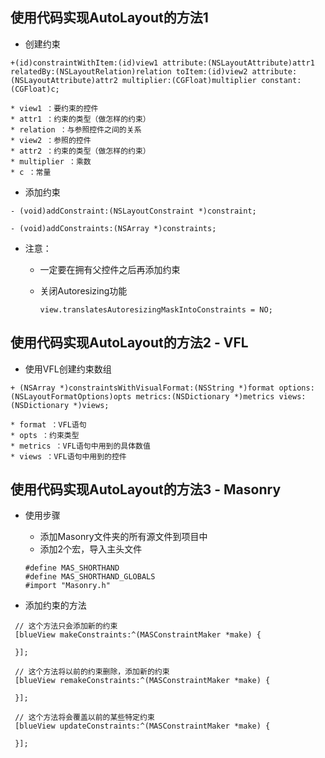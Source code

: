 ## 使用代码实现AutoLayout的方法1

* 创建约束

```objc
+(id)constraintWithItem:(id)view1 attribute:(NSLayoutAttribute)attr1 relatedBy:(NSLayoutRelation)relation toItem:(id)view2 attribute:(NSLayoutAttribute)attr2 multiplier:(CGFloat)multiplier constant:(CGFloat)c;

* view1 ：要约束的控件
* attr1 ：约束的类型（做怎样的约束）
* relation ：与参照控件之间的关系
* view2 ：参照的控件
* attr2 ：约束的类型（做怎样的约束）
* multiplier ：乘数
* c ：常量
```

* 添加约束

```objc
- (void)addConstraint:(NSLayoutConstraint *)constraint;

- (void)addConstraints:(NSArray *)constraints;
```

* 注意：

  * 一定要在拥有父控件之后再添加约束
  * 关闭Autoresizing功能

    ```objc
    view.translatesAutoresizingMaskIntoConstraints = NO;
    ```



## 使用代码实现AutoLayout的方法2 - VFL

* 使用VFL创建约束数组

```objc
+ (NSArray *)constraintsWithVisualFormat:(NSString *)format options:(NSLayoutFormatOptions)opts metrics:(NSDictionary *)metrics views:(NSDictionary *)views;

* format ：VFL语句
* opts ：约束类型
* metrics ：VFL语句中用到的具体数值
* views ：VFL语句中用到的控件

```

## 使用代码实现AutoLayout的方法3 - Masonry

- 使用步骤
    - 添加Masonry文件夹的所有源文件到项目中
    - 添加2个宏，导入主头文件
    ```objc
    #define MAS_SHORTHAND
    #define MAS_SHORTHAND_GLOBALS
    #import "Masonry.h"

    ```

- 添加约束的方法

```objc
 // 这个方法只会添加新的约束
 [blueView makeConstraints:^(MASConstraintMaker *make) {

 }];

 // 这个方法将以前的约束删除，添加新的约束
 [blueView remakeConstraints:^(MASConstraintMaker *make) {

 }];

 // 这个方法将会覆盖以前的某些特定约束
 [blueView updateConstraints:^(MASConstraintMaker *make) {

 }];
```
